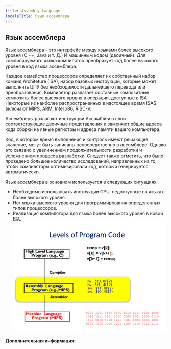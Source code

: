 ```yaml
---
title: Assembly Language
localeTitle: Язык ассемблера
---
```

## Язык ассемблера

Язык ассемблера - это интерфейс между языками более высокого уровня (C ++, Java и т. Д.) И машинным кодом (двоичный). Для компилируемого языка компилятор преобразует код более высокого уровня в код языка ассемблера.

Каждое семейство процессоров определяет их собственный набор команд Architeture (ISA), набор базовых инструкций, которые может выполнять ЦПУ без необходимости дальнейшего перевода или преобразования. Компилятор разлагает составные композитные композиты более высокого уровня в операции, доступные в ISA. Некоторые из наиболее распространенных в настоящее время ISAS включают MIPS, ARM, Intel x86, RISC-V.

Ассемблеры разлагают инструкции Ассамблеи в свои соответствующие двоичные представления и заменяют общие адреса кода сборки на явные регистры и адреса памяти вашего компьютера.

Код, в котором время выполнения и контроль имеют решающее значение, могут быть записаны непосредственно в ассемблере. Однако это связано с увеличением продолжительности разработки и усложнением процесса разработки. Следует также отметить, что было проведено большое количество исследований, направленных на то, чтобы компиляторы оптимизировали код, который генерируется автоматически.

Язык ассемблера в основном используется в следующих ситуациях:

*   Необходимо использовать инструкции CPU, недоступные на языках более высокого уровня.
*   Нет языка высокого уровня для программирования определенных типов процессоров.
*   Реализация компилятора для языка более высокого уровня в новой ISA. ![Изображение уровней кода](https://raw.githubusercontent.com/colbybanbury/assemblyPicture/master/Screenshot%20from%202017-10-14%2014-03-06.png)

#### Дополнительная информация: